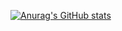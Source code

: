 [![Anurag's GitHub stats](https://github-readme-stats.vercel.app/api?username=pat-jj&hide=issues,contribs&show_icons=true&theme=transparent)](https://github.com/anuraghazra/github-readme-stats)
